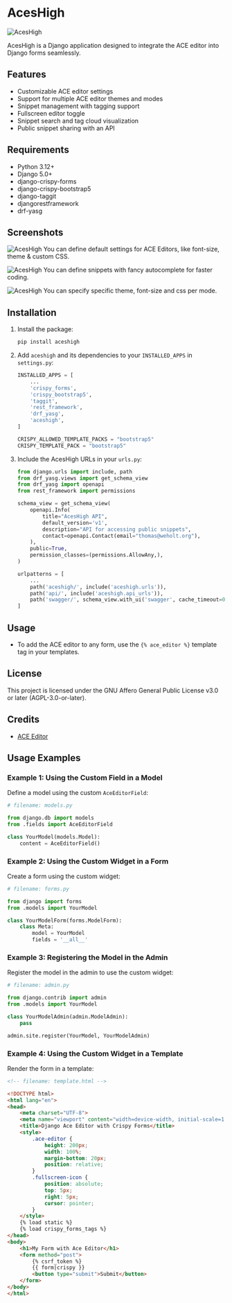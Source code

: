 # AcesHigh

![AcesHigh](assets/images/logo.png)

AcesHigh is a Django application designed to integrate the ACE editor into Django forms seamlessly.

## Features
- Customizable ACE editor settings
- Support for multiple ACE editor themes and modes
- Snippet management with tagging support
- Fullscreen editor toggle
- Snippet search and tag cloud visualization
- Public snippet sharing with an API

## Requirements
- Python 3.12+
- Django 5.0+
- django-crispy-forms
- django-crispy-bootstrap5
- django-taggit
- djangorestframework
- drf-yasg

## Screenshots

![AcesHigh](assets/images/screenshot.png)
You can define default settings for ACE Editors, like font-size, theme & custom CSS.

![AcesHigh](assets/images/screenshot1.png)
You can define snippets with fancy autocomplete for faster coding.

![AcesHigh](assets/images/screenshot2.png)
You can specify specific theme, font-size and css per mode.

## Installation
1. Install the package:
    ```bash
    pip install aceshigh
    ```

2. Add `aceshigh` and its dependencies to your `INSTALLED_APPS` in `settings.py`:
    ```python
    INSTALLED_APPS = [
        ...
        'crispy_forms',
        'crispy_bootstrap5',
        'taggit',
        'rest_framework',
        'drf_yasg',
        'aceshigh',
    ]

    CRISPY_ALLOWED_TEMPLATE_PACKS = "bootstrap5"
    CRISPY_TEMPLATE_PACK = "bootstrap5"
    ```

3. Include the AcesHigh URLs in your `urls.py`:
    ```python
    from django.urls import include, path
    from drf_yasg.views import get_schema_view
    from drf_yasg import openapi
    from rest_framework import permissions

    schema_view = get_schema_view(
        openapi.Info(
            title="AcesHigh API",
            default_version='v1',
            description="API for accessing public snippets",
            contact=openapi.Contact(email="thomas@weholt.org"),
        ),
        public=True,
        permission_classes=(permissions.AllowAny,),
    )

    urlpatterns = [
        ...
        path('aceshigh/', include('aceshigh.urls')),
        path('api/', include('aceshigh.api_urls')),
        path('swagger/', schema_view.with_ui('swagger', cache_timeout=0), name='schema-swagger-ui'),
    ]
    ```

## Usage
- To add the ACE editor to any form, use the `{% ace_editor %}` template tag in your templates.

## License
This project is licensed under the GNU Affero General Public License v3.0 or later (AGPL-3.0-or-later).

## Credits
- [ACE Editor](https://github.com/ajaxorg/ace)

## Usage Examples

### Example 1: Using the Custom Field in a Model

Define a model using the custom `AceEditorField`:

```python
# filename: models.py

from django.db import models
from .fields import AceEditorField

class YourModel(models.Model):
    content = AceEditorField()
```

### Example 2: Using the Custom Widget in a Form

Create a form using the custom widget:

```python
# filename: forms.py

from django import forms
from .models import YourModel

class YourModelForm(forms.ModelForm):
    class Meta:
        model = YourModel
        fields = '__all__'
```

### Example 3: Registering the Model in the Admin

Register the model in the admin to use the custom widget:

```python
# filename: admin.py

from django.contrib import admin
from .models import YourModel

class YourModelAdmin(admin.ModelAdmin):
    pass

admin.site.register(YourModel, YourModelAdmin)
```

### Example 4: Using the Custom Widget in a Template

Render the form in a template:

```html
<!-- filename: template.html -->

<!DOCTYPE html>
<html lang="en">
<head>
    <meta charset="UTF-8">
    <meta name="viewport" content="width=device-width, initial-scale=1.0">
    <title>Django Ace Editor with Crispy Forms</title>
    <style>
        .ace-editor {
            height: 200px;
            width: 100%;
            margin-bottom: 20px;
            position: relative;
        }
        .fullscreen-icon {
            position: absolute;
            top: 5px;
            right: 5px;
            cursor: pointer;
        }
    </style>
    {% load static %}
    {% load crispy_forms_tags %}
</head>
<body>
    <h1>My Form with Ace Editor</h1>
    <form method="post">
        {% csrf_token %}
        {{ form|crispy }}
        <button type="submit">Submit</button>
    </form>
</body>
</html>
```

